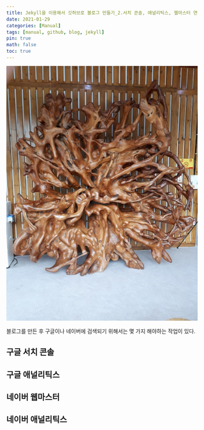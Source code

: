 ```yaml
---
title: Jekyll을 이용해서 깃허브로 블로그 만들기_2.서치 콘솔, 애널리틱스, 웹마스터 연동
date: 2021-01-29
categories: [Manual]
tags: [manual, github, blog, jekyll]
pin: true
math: false
toc: true
---
```


![Test](/images/TestImage.png)

블로그를 만든 후 구글이나 네이버에 검색되기 위해서는 몇 가지 해야하는 작업이 있다.

## __구글 서치 콘솔__

## __구글 애널리틱스__

## __네이버 웹마스터__

## __네이버 애널리틱스__